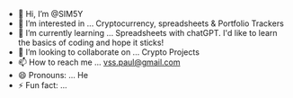 - 👋 Hi, I’m @SIM5Y
- 👀 I’m interested in ... Cryptocurrency, spreadsheets & Portfolio Trackers
- 🌱 I’m currently learning ... Spreadsheets with chatGPT. I'd like to learn the basics of coding and hope it sticks!
- 💞️ I’m looking to collaborate on ... Crypto Projects
- 📫 How to reach me ... vss.paul@gmail.com
- 😄 Pronouns: ... He
- ⚡ Fun fact: ...

<!---
SIM5Y/SIM5Y is a ✨ special ✨ repository because its `README.md` (this file) appears on your GitHub profile.
You can click the Preview link to take a look at your changes.
--->
